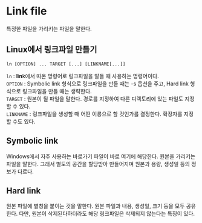 # Link file
  
특정한 파일을 가리키는 파일을 말한다.  
  
## Linux에서 링크파일 만들기
  
	ln [OPTION] ... TARGET [...] [LINKNAME[...]]
  
`ln` : **l**i**n**k에서 따온 명령어로 링크파일을 말들 때 사용하는 명령어이다.  
`OPTION` : Symbolic link 형식으로 링크파일을 만들 때는 -s 옵션을 주고, Hard link 형식으로 링크파일을 만들 때는 생략한다.  
`TARGET` : 원본이 될 파일을 말한다. 경로를 지정하여 다른 디렉토리에 있는 파일도 지정할 수 있다.  
`LINKNAME` : 링크파일을 생성할 때 어떤 이릉으로 할 것인가를 결정한다. 확장자를 지정할 수도 있다.  
  
## Symbolic link
  
Windows에서 자주 사용하는 바로가기 파일이 바로 여기에 해당한다. 원본을 가리키는 파일을 말한다. 그래서 별도의 공간을 할당받아 만들어지며 원본과 용량, 생성일 등의 정보가 다르다.  
  
## Hard link
  
원본 파일에 별칭을 붙이는 것을 말한다. 원본 파일과 내용, 생성일, 크기 등을 모두 공유한다. 다만, 원본이 삭제된다하더라도 해당 링크파일은 삭제되지 않는다는 특징이 있다.  
